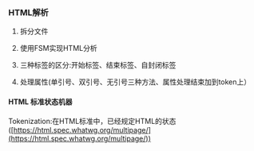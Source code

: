 
### HTML解析


1. 拆分文件

1. 使用FSM实现HTML分析

1. 三种标签的区分:开始标签、结束标签、自封闭标签

1. 处理属性(单引号、双引号、无引号三种方法、属性处理结束加到token上）

#### HTML 标准状态机器
Tokenization:在HTML标准中，已经规定HTML的状态([https://html.spec.whatwg.org/multipage/](https://html.spec.whatwg.org/multipage/))

